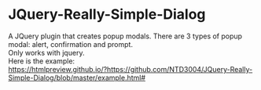 # JQuery-Really-Simple-Dialog
A JQuery plugin that creates popup modals. There are 3 types of popup modal: alert, confirmation and prompt. <br />
Only works with jquery. <br />
Here is the example: <br />
https://htmlpreview.github.io/?https://github.com/NTD3004/JQuery-Really-Simple-Dialog/blob/master/example.html#
